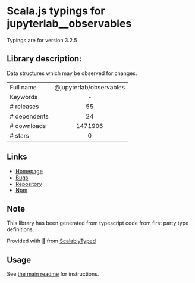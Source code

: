 
# Scala.js typings for jupyterlab__observables

Typings are for version 3.2.5

## Library description:
Data structures which may be observed for changes.

|                    |                 |
| ------------------ | :-------------: |
| Full name          | @jupyterlab/observables |
| Keywords           | - |
| # releases         | 55 |
| # dependents       | 24 |
| # downloads        | 1471906 |
| # stars            | 0 |

## Links
- [Homepage](https://github.com/jupyterlab/jupyterlab)
- [Bugs](https://github.com/jupyterlab/jupyterlab/issues)
- [Repository](https://github.com/jupyterlab/jupyterlab)
- [Npm](https://www.npmjs.com/package/%40jupyterlab%2Fobservables)
    


## Note
This library has been generated from typescript code from first party type definitions.

Provided with :purple_heart: from [ScalablyTyped](https://github.com/oyvindberg/ScalablyTyped)

## Usage
See [the main readme](../../readme.md) for instructions.


